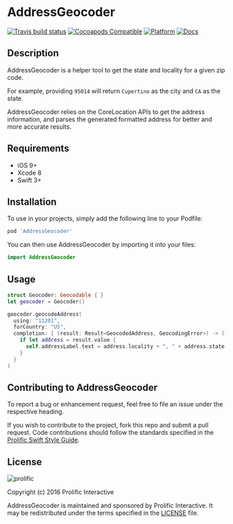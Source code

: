# AddressGeocoder

[![Travis build status](https://img.shields.io/travis/prolificinteractive/AddressGeocoder.svg?style=flat-square)](https://travis-ci.org/prolificinteractive/AddressGeocoder)
[![Cocoapods Compatible](https://img.shields.io/cocoapods/v/AddressGeocoder.svg?style=flat-square)](https://img.shields.io/cocoapods/v/AddressGeocoder.svg)
[![Platform](https://img.shields.io/cocoapods/p/AddressGeocoder.svg?style=flat-square)](http://cocoadocs.org/docsets/AddressGeocoder)
[![Docs](https://img.shields.io/cocoapods/metrics/doc-percent/AddressGeocoder.svg?style=flat-square)](http://cocoadocs.org/docsets/AddressGeocoder)

## Description

AddressGeocoder is a helper tool to get the state and locality for a given zip code.

For example, providing `95014` will return `Cupertino` as the city and `CA` as the state.

AddressGeocoder relies on the CoreLocation APIs to get the address information, and parses the generated formatted address for better and more accurate results.

## Requirements

* iOS 9+
* Xcode 8
* Swift 3+

## Installation

To use in your projects, simply add the following line to your Podfile:

```bash
pod 'AddressGeocoder'
```

You can then use AddressGeocoder by importing it into your files:

```swift
import AddressGeocoder
```

## Usage

```swift
struct Geocoder: Geocodable { }
let geocoder = Geocoder()

geocoder.geocodeAddress(
  using: "11201",
  forCountry: "US",
  completion: { (result: Result<GeocodedAddress, GeocodingError>) -> () in
    if let address = result.value {
      self.addressLabel.text = address.locality + ", " + address.state
    }
  }
)
```

## Contributing to AddressGeocoder

To report a bug or enhancement request, feel free to file an issue under the respective heading.

If you wish to contribute to the project, fork this repo and submit a pull request. Code contributions should follow the standards specified in the [Prolific Swift Style Guide](https://github.com/prolificinteractive/swift-style-guide).

## License

![prolific](https://s3.amazonaws.com/prolificsitestaging/logos/Prolific_Logo_Full_Color.png)

Copyright (c) 2016 Prolific Interactive

AddressGeocoder is maintained and sponsored by Prolific Interactive. It may be redistributed under the terms specified in the [LICENSE] file.

[LICENSE]: ./LICENSE
